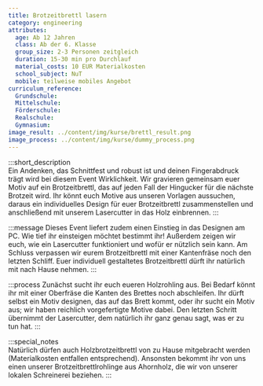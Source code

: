 ```yaml
---
title: Brotzeitbrettl lasern
category: engineering
attributes:
  age: Ab 12 Jahren
  class: Ab der 6. Klasse
  group_size: 2-3 Personen zeitgleich
  duration: 15-30 min pro Durchlauf
  material_costs: 10 EUR Materialkosten
  school_subject: NuT
  mobile: teilweise mobiles Angebot
curriculum_reference:
  Grundschule:   
  Mittelschule:
  Förderschule:
  Realschule:
  Gymnasium:
image_result: ../content/img/kurse/brettl_result.png
image_process: ../content/img/kurse/dummy_process.png
---
```

:::short_description  
Ein Andenken, das Schnittfest und robust ist und deinen Fingerabdruck trägt wird bei diesem Event Wirklichkeit. Wir gravieren gemeinsam euer Motiv auf ein Brotzeitbrettl, das auf jeden Fall der Hingucker für die nächste Brotzeit wird. Ihr könnt euch Motive aus unseren Vorlagen aussuchen, daraus ein individuelles Design für euer Brotzeitbrettl zusammenstellen und anschließend mit unserem Lasercutter in das Holz einbrennen.
:::

:::message
Dieses Event liefert zudem einen Einstieg in das Designen am PC. Wie tief ihr einsteigen möchtet bestimmt ihr! Außerdem zeigen wir euch, wie ein Lasercutter funktioniert und wofür er nützlich sein kann. Am Schluss verpassen wir eurem Brotzeitbrettl mit einer Kantenfräse noch den letzten Schliff. Euer individuell gestaltetes Brotzeitbrettl dürft ihr natürlich mit nach Hause nehmen.
:::  

:::process
Zunächst sucht ihr euch eueren Holzrohling aus. Bei Bedarf könnt ihr mit einer Oberfräse die Kanten des Brettes noch abschleifen. Ihr dürft selbst ein Motiv designen, das auf das Brett kommt, oder ihr sucht ein Motiv aus; wir haben reichlich vorgefertigte Motive dabei. Den letzten Schritt übernimmt der Lasercutter, dem natürlich ihr ganz genau sagt, was er zu tun hat.
:::

:::special_notes  
Natürlich dürfen auch Holzbrotzeitbrettl von zu Hause mitgebracht werden (Materialkosten entfallen entsprechend). Ansonsten bekommt ihr von uns einen unserer Brotzeitbrettlrohlinge aus Ahornholz, die wir von unserer lokalen Schreinerei beziehen.
:::
